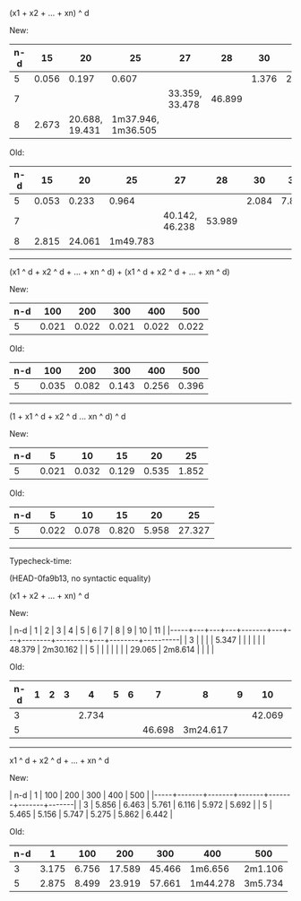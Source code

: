 (x1 + x2 + ... + xn) ^ d

New:

| n-d |    15 |             20 |                 25 |             27 |     28 |    30 |    35 |    40 |
|-----|-------|----------------|--------------------|----------------|--------|-------|-------|-------|
|   5 | 0.056 |          0.197 |              0.607 |                |        | 1.376 | 2.957 | 5.808 |
|   7 |       |                |                    | 33.359, 33.478 | 46.899 |       |       |       |
|   8 | 2.673 | 20.688, 19.431 | 1m37.946, 1m36.505 |                |        |       |       |       |

Old:

| n-d |    15 |     20 |       25 |             27 |     28 |    30 |    35 |     40 |
|-----|-------|--------|----------|----------------|--------|-------|-------|--------|
|   5 | 0.053 |  0.233 |    0.964 |                |        | 2.084 | 7.819 | 10.791 |
|   7 |       |        |          | 40.142, 46.238 | 53.989 |       |       |        |
|   8 | 2.815 | 24.061 | 1m49.783 |                |        |       |       |        |

--------

(x1 ^ d + x2 ^ d + ... + xn ^ d) + (x1 ^ d + x2 ^ d + ... + xn ^ d)

New:

| n-d |   100 |   200 |   300 |   400 |   500 |
|-----|-------|-------|-------|-------|-------|
|   5 | 0.021 | 0.022 | 0.021 | 0.022 | 0.022 |

Old:

| n-d |   100 |   200 |   300 |   400 |   500 |
|-----|-------|-------|-------|-------|-------|
|   5 | 0.035 | 0.082 | 0.143 | 0.256 | 0.396 |

-----

(1 + x1 ^ d + x2 ^ d ... xn ^ d) ^ d

New:

| n-d |     5 |    10 |    15 |    20 |    25 |
|-----|-------|-------|-------|-------|-------|
|   5 | 0.021 | 0.032 | 0.129 | 0.535 | 1.852 |

Old:

| n-d |     5 |    10 |    15 |    20 |     25 |
|-----|-------|-------|-------|-------|--------|
|   5 | 0.022 | 0.078 | 0.820 | 5.958 | 27.327 |

-----

Typecheck-time:

(HEAD-0fa9b13, no syntactic equality)

(x1 + x2 + ... + xn) ^ d

New:

| n-d | 1 | 2 | 3 |     4 | 5 | 6 |      7 |       8 | 9 |     10 |       11 |
|-----+---+---+---+-------+---+---+--------+---------+---+--------+----------|
|   3 |   |   |   | 5.347 |   |   |        |         |   | 48.379 | 2m30.162 |
|   5 |   |   |   |       |   |   | 29.065 | 2m8.614 |   |        |          |

Old:

| n-d | 1 | 2 | 3 |     4 | 5 | 6 |      7 |        8 | 9 |     10 |       11 |
|-----|---|---|---|-------|---|---|--------|----------|---|--------|----------|
|   3 |   |   |   | 2.734 |   |   |        |          |   | 42.069 | 2m23.536 |
|   5 |   |   |   |       |   |   | 46.698 | 3m24.617 |   |        |          |

----

x1 ^ d + x2 ^ d + ... + xn ^ d

New:

| n-d |     1 |   100 |   200 |   300 |   400 |   500 |
|-----+-------+-------+-------+-------+-------+-------|
|   3 | 5.856 | 6.463 | 5.761 | 6.116 | 5.972 | 5.692 |
|   5 | 5.465 | 5.156 | 5.747 | 5.275 | 5.862 | 6.442 |

Old:

| n-d |     1 |   100 |    200 |    300 | 400      | 500     |
|-----|-------|-------|--------|--------|----------|---------|
|   3 | 3.175 | 6.756 | 17.589 | 45.466 | 1m6.656  | 2m1.106 |
|   5 | 2.875 | 8.499 | 23.919 | 57.661 | 1m44.278 | 3m5.734 |
